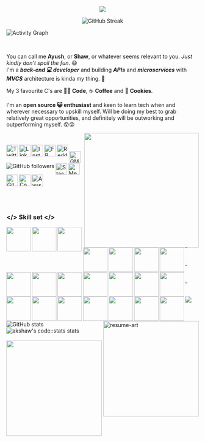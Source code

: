 <!--### Hi there 👋 A K Shaw here!-->
<p align="center">
	<img src="https://i.ibb.co/9HFzZgc/github-profile-readme-banner-blr-rounded-corners-small.gif" />
</p>

<div align="center">
<img src="http://github-readme-streak-stats.herokuapp.com?user=Ak-Shaw&theme=dark&hide_border=true&date_format=M%20j%5B%2C%20Y%5D" alt="GitHub Streak" />
</div>

![Activity Graph](https://activity-graph.herokuapp.com/graph?username=Ak-Shaw&theme=redical)

<br/>

You can call me <b>Ayush</b>, or <b>Shaw</b>, or whatever seems relevant to you. <i>Just kindly don't spoil the fun</i>. 😅
<br />
I'm a <b><i>back-end 💻 developer</i></b> and building <b><i>APIs</i></b> and <b><i>microservices</i></b> with <b><i>MVCS</i></b> architecture is kinda my thing. 😬
<br />

My 3 favourite C's are 👨‍💻 <b>Code</b>, ☕ <b>Coffee</b> and 🍪 <b>Cookies</b>. 
<br />

I'm an <b>open source 😺 enthusiast</b> and keen to learn tech when and wherever necessary to upskill myself. Will be doing my best to grab relatively great opportunities, and definitely will be outworking and outperforming myself. 😵😵

<!-- <img align="right" src="https://media3.giphy.com/media/L1R1tvI9svkIWwpVYr/giphy.gif?cid=ecf05e47z5m20vzhay52hnxgmx06tkmgpt6s2lbku1q4wp3n&rid=giphy.gif" width="280" height="auto" /> -->
<img align="right" src="https://i.ibb.co/nkzCk57/typing-away-animation-rounded-corners-small.gif" width="300" height="auto" />
<br/>

<!-- First row of social profile icons/badges with hyperlinks [START]-->

<a href="https://twitter.com/akshawz"><img align="left" alt="Twitter" width="30px" src="https://img.icons8.com/plasticine/100/undefined/twitter.png" /></a><a href="https://www.linkedin.com/in/ayush-shaw/"><img align="left" alt="LinkedIn" width="30px" src="https://img.icons8.com/plasticine/100/undefined/linkedin.png" /></a><a href="https://www.instagram.com/akshawz/">	<img align="left" alt="Instagram" width="30px" src="https://img.icons8.com/plasticine/100/undefined/instagram-new--v2.png" /></a><a href="https://www.facebook.com/ayush.shaw.148/">	<img align="left" alt="FB" width="30px" src="https://img.icons8.com/plasticine/100/undefined/facebook-new.png" /></a><a href="https://www.reddit.com/user/akshawz"><img align="left" alt="Reddit" width="30px" src="https://img.icons8.com/plasticine/100/undefined/reddit.png" /></a>

<!-- First row of social profile icons/badges with hyperlinks [END]-->

<br/>

<!-- Second row of social profile icons/badges with hyperlinks [START] -->

<a href="mailto:ayushshawz@gmail.com">
	<img align="left" alt="GMail" width="30px" src="https://img.icons8.com/plasticine/100/undefined/gmail-new.png" />
</a><img align="left" alt="GitHub followers" src="https://img.shields.io/github/followers/Ak-Shaw?color=green&logo=github&style=for-the-badge">

<!-- Second row of social profile icons/badges with hyperlinks [END] -->
<br />

<!-- Third row of social profile icons/badges with hyperlinks [START] -->

<a href="https://stackoverflow.com/users/11622380/ayush-shaw"><img align="left" alt="StackOverflow" width="30px" src="https://img.icons8.com/fluency/48/undefined/stackoverflow.png" /></a><a href="https://medium.com/@ayushshawz"><img align="left" alt="Medium" width="30px" src="https://cdn.jsdelivr.net/npm/simple-icons@3.13.0/icons/medium.svg" /></a><a href="https://dev.to/akshaw"><img src="https://d2fltix0v2e0sb.cloudfront.net/dev-badge.svg" alt="Ayush Kumar Shaw's DEV Community Profile" width="30px"></a><a href="https://gitlab.com/Ak-Shaw"><img align="left" src="https://img.icons8.com/color/48/undefined/gitlab.png" alt="GitLab" width="30px"></a><a href="https://codestats.net/users/akshaw"><img align="left" src="https://i.ibb.co/7CwShBx/code-stats-transparent-icon.png" alt="Codestats" width="30px"></a>
<!-- Third row of social profile icons/badges with hyperlinks [END] -->

<br />
<br />

### </> Skill set </>

<!-- Row 1 [START] -->
<div>
	<img align="left" src="https://img.icons8.com/color/48/undefined/javascript.png" width="64"/>
	<img align="left"src="https://img.icons8.com/color/48/undefined/typescript.png" width="64px"/>
	<img align="left"src="https://img.icons8.com/fluency/48/undefined/node-js.png" width="64px"/>
	<img align="left" src="https://img.icons8.com/external-tal-revivo-color-tal-revivo/100/undefined/external-mongodb-a-cross-platform-document-oriented-database-program-logo-color-tal-revivo.png" width="64px">
	<img align="left" src="https://img.icons8.com/color/100/undefined/redis.png" width="64px">
	<img align="left" src="https://img.icons8.com/color/48/undefined/graphql.png" width="64px">
	<img align="left" src="https://iconape.com/wp-content/png_logo_vector/rabbitmq.png" width="64px">	
</div>
<br />
<hr  width="1%" />
<!-- Row 1 [END] -->

<!-- Row 2 [START] -->
<div>
	<img align="left" src="https://img.icons8.com/color/480/undefined/java-coffee-cup-logo--v1.png" width="64px"/>
	<img align="left" src="https://dz2cdn1.dzone.com/storage/temp/12434118-spring-boot-logo.png" width="64px" />
	<img align="left" src="https://img.icons8.com/fluency/48/undefined/python.png" width="64"/>
	<img align="left" src="https://img.icons8.com/external-tal-revivo-filled-tal-revivo/100/undefined/external-django-a-high-level-python-web-framework-that-encourages-rapid-development-logo-filled-tal-revivo.png" width="64"/>
	<img align="left" src="https://img.icons8.com/color/100/undefined/html-5--v1.png" width="64px"/>
	<img align="left" src="https://img.icons8.com/color/48/undefined/css3.png" width="64px"/>
	<img align="left" src="https://img.icons8.com/officel/100/undefined/selenium-test-automation.png" width="64px"/>
	<img align="left" src="https://img.icons8.com/dusk/64/undefined/postman-api.png" width="64px"/>
</div>
<br />
<hr width="1%" />
<!-- Row 2 [END] -->

<!-- Row 3 [START] -->
<div>
	<img align="left" src="https://img.icons8.com/color/100/undefined/git.png" width="64px"/>
	<img align="left" src="https://img.icons8.com/plasticine/100/undefined/github.png" width="64px"/>
	<img align="left" src="https://img.icons8.com/color/100/undefined/gitlab.png" width="64px"/>
	<img align="left" src="https://img.icons8.com/plasticine/100/undefined/visual-studio-code-2019.png" width="64px"/>
	<img align="left" src="https://img.icons8.com/plasticine/100/undefined/intellij-idea.png" width="64px"/>
	<img align="left" src="https://img.icons8.com/officel/100/undefined/java-eclipse.png" width="64px"/>
	<img align="left" src="https://img.icons8.com/dusk/64/undefined/sublime-text-new-logo.png"/>
</div>
<br />
<hr width="1%" />
<!-- Row 3 [END] -->

<br />

<a href="https://github.com/Ak-Shaw/Deedy-Resume/blob/akShaw-resume/Ak-Shaw%20version/Ayush-Kumar-Shaw_Resume.pdf"><img align="right" src="https://i.ibb.co/1RXq4NB/resume-art-rounded-corners.png" alt="resume-art" width="250px"></a>

<img src="https://github-readme-stats.vercel.app/api?username=Ak-Shaw&theme=dracula" alt="GitHub stats">

<img src="https://codestats-readme.vercel.app/api?username=akshaw&show_icons&theme=nightowl" alt="akshaw's code::stats stats">

<br />
<br />
<img src="https://i.ibb.co/yXbbP0P/signature-akshaw-design-v1.png" width="250px">

<!-- ![History](https://codestats-readme.vercel.app/api/history/?username=akshaw&theme=nightowl) -->

<!-- ![Top Langs](https://codestats-readme.vercel.app/api/top-langs/?username=akshaw&theme=nightowl) -->
